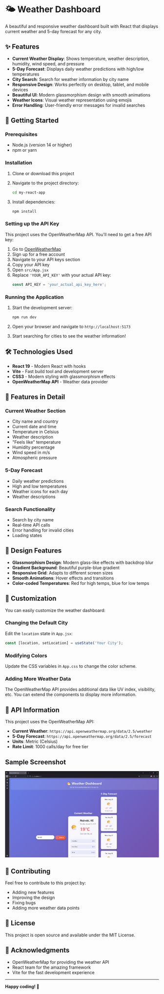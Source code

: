 # 🌤️ Weather Dashboard

A beautiful and responsive weather dashboard built with React that displays current weather and 5-day forecast for any city.

## ✨ Features

- **Current Weather Display**: Shows temperature, weather description, humidity, wind speed, and pressure
- **5-Day Forecast**: Displays daily weather predictions with high/low temperatures
- **City Search**: Search for weather information by city name
- **Responsive Design**: Works perfectly on desktop, tablet, and mobile devices
- **Beautiful UI**: Modern glassmorphism design with smooth animations
- **Weather Icons**: Visual weather representation using emojis
- **Error Handling**: User-friendly error messages for invalid searches

## 🚀 Getting Started

### Prerequisites

- Node.js (version 14 or higher)
- npm or yarn

### Installation

1. Clone or download this project
2. Navigate to the project directory:
   ```bash
   cd my-react-app
   ```

3. Install dependencies:
   ```bash
   npm install
   ```

### Setting up the API Key

This project uses the OpenWeatherMap API. You'll need to get a free API key:

1. Go to [OpenWeatherMap](https://openweathermap.org/)
2. Sign up for a free account
3. Navigate to your API keys section
4. Copy your API key
5. Open `src/App.jsx`
6. Replace `'YOUR_API_KEY'` with your actual API key:
   ```javascript
   const API_KEY = 'your_actual_api_key_here';
   ```

### Running the Application

1. Start the development server:
   ```bash
   npm run dev
   ```

2. Open your browser and navigate to `http://localhost:5173`

3. Start searching for cities to see the weather information!

## 🛠️ Technologies Used

- **React 19** - Modern React with hooks
- **Vite** - Fast build tool and development server
- **CSS3** - Modern styling with glassmorphism effects
- **OpenWeatherMap API** - Weather data provider

## 📱 Features in Detail

### Current Weather Section
- City name and country
- Current date and time
- Temperature in Celsius
- Weather description
- "Feels like" temperature
- Humidity percentage
- Wind speed in m/s
- Atmospheric pressure

### 5-Day Forecast
- Daily weather predictions
- High and low temperatures
- Weather icons for each day
- Weather descriptions

### Search Functionality
- Search by city name
- Real-time API calls
- Error handling for invalid cities
- Loading states

## 🎨 Design Features

- **Glassmorphism Design**: Modern glass-like effects with backdrop blur
- **Gradient Background**: Beautiful purple-blue gradient
- **Responsive Grid**: Adapts to different screen sizes
- **Smooth Animations**: Hover effects and transitions
- **Color-coded Temperatures**: Red for high temps, blue for low temps

## 🔧 Customization

You can easily customize the weather dashboard:

### Changing the Default City
Edit the `location` state in `App.jsx`:
```javascript
const [location, setLocation] = useState('Your City');
```

### Modifying Colors
Update the CSS variables in `App.css` to change the color scheme.

### Adding More Weather Data
The OpenWeatherMap API provides additional data like UV index, visibility, etc. You can extend the components to display more information.

## 📝 API Information

This project uses the OpenWeatherMap API:
- **Current Weather**: `https://api.openweathermap.org/data/2.5/weather`
- **5-Day Forecast**: `https://api.openweathermap.org/data/2.5/forecast`
- **Units**: Metric (Celsius)
- **Rate Limit**: 1000 calls/day for free tier

## Sample Screenshot

![App Screenshot](my-react-app/public/screenshot.png)

## 🤝 Contributing

Feel free to contribute to this project by:
- Adding new features
- Improving the design
- Fixing bugs
- Adding more weather data points

## 📄 License

This project is open source and available under the MIT License.

## 🙏 Acknowledgments

- OpenWeatherMap for providing the weather API
- React team for the amazing framework
- Vite for the fast development experience

---

**Happy coding! 🌟**
